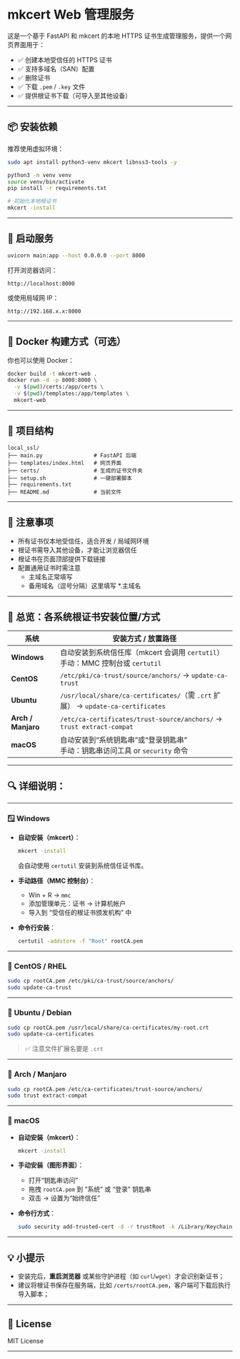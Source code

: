 # mkcert Web 管理服务

这是一个基于 FastAPI 和 mkcert 的本地 HTTPS 证书生成管理服务，提供一个网页界面用于：

- ✅ 创建本地受信任的 HTTPS 证书
- ✅ 支持多域名（SAN）配置
- ✅ 删除证书
- ✅ 下载 `.pem` / `.key` 文件
- ✅ 提供根证书下载（可导入至其他设备）

---

## 📦 安装依赖

推荐使用虚拟环境：

```bash
sudo apt install python3-venv mkcert libnss3-tools -y

python3 -m venv venv
source venv/bin/activate
pip install -r requirements.txt

# 初始化本地根证书
mkcert -install
```

---

## 🚀 启动服务

```bash
uvicorn main:app --host 0.0.0.0 --port 8000
```

打开浏览器访问：

```
http://localhost:8000
```

或使用局域网 IP：

```
http://192.168.x.x:8000
```

---

## 🐳 Docker 构建方式（可选）

你也可以使用 Docker：

```bash
docker build -t mkcert-web .
docker run -d -p 8000:8000 \
  -v $(pwd)/certs:/app/certs \
  -v $(pwd)/templates:/app/templates \
  mkcert-web
```

---

## 🧾 项目结构

```
local_ssl/
├── main.py                # FastAPI 后端
├── templates/index.html   # 网页界面
├── certs/                 # 生成的证书文件夹
├── setup.sh               # 一键部署脚本
├── requirements.txt
├── README.md              # 当前文件
```

---

## 📎 注意事项

- 所有证书仅本地受信任，适合开发 / 局域网环境
- 根证书需导入其他设备，才能让浏览器信任
- 根证书在页面顶部提供下载链接
- 配置通用证书时需注意
  - 主域名正常填写
  - 备用域名（逗号分隔）这里填写 *.主域名

---


## 🧭 总览：各系统根证书安装位置/方式

| 系统       | 安装方式 / 放置路径                                                |
|------------|---------------------------------------------------------------------|
| **Windows** | 自动安装到系统信任库（mkcert 会调用 `certutil`）<br>手动：MMC 控制台或 `certutil` |
| **CentOS**  | `/etc/pki/ca-trust/source/anchors/` → `update-ca-trust`              |
| **Ubuntu**  | `/usr/local/share/ca-certificates/`（需 `.crt` 扩展） → `update-ca-certificates` |
| **Arch / Manjaro** | `/etc/ca-certificates/trust-source/anchors/` → `trust extract-compat`     |
| **macOS**   | 自动安装到“系统钥匙串”或“登录钥匙串”<br>手动：钥匙串访问工具 or `security` 命令 |

---

## 🔍 详细说明：

---

### 🪟 **Windows**

- **自动安装（mkcert）**：
  ```bash
  mkcert -install
  ```
  会自动使用 `certutil` 安装到系统信任证书库。

- **手动路径（MMC 控制台）**：
  - Win + R → `mmc`
  - 添加管理单元：证书 → 计算机帐户
  - 导入到 “受信任的根证书颁发机构” 中

- **命令行安装**：
  ```bash
  certutil -addstore -f "Root" rootCA.pem
  ```

---

### 🐧 **CentOS / RHEL**

```bash
sudo cp rootCA.pem /etc/pki/ca-trust/source/anchors/
sudo update-ca-trust
```

---

### 🐧 **Ubuntu / Debian**

```bash
sudo cp rootCA.pem /usr/local/share/ca-certificates/my-root.crt
sudo update-ca-certificates
```

> ✅ 注意文件扩展名要是 `.crt`

---

### 🐧 **Arch / Manjaro**

```bash
sudo cp rootCA.pem /etc/ca-certificates/trust-source/anchors/
sudo trust extract-compat
```

---

### 🍎 **macOS**

- **自动安装（mkcert）**：
  ```bash
  mkcert -install
  ```

- **手动安装（图形界面）**：
  - 打开“钥匙串访问”
  - 拖拽 `rootCA.pem` 到 “系统” 或 “登录” 钥匙串
  - 双击 → 设置为“始终信任”

- **命令行方式**：
  ```bash
  sudo security add-trusted-cert -d -r trustRoot -k /Library/Keychains/System.keychain rootCA.pem
  ```

---

## 💡 小提示

- 安装完后，**重启浏览器** 或某些守护进程（如 `curl`/`wget`）才会识别新证书；
- 建议将根证书保存在服务端，比如 `/certs/rootCA.pem`，客户端可下载后执行导入脚本；
---

## 📜 License

MIT License

---
